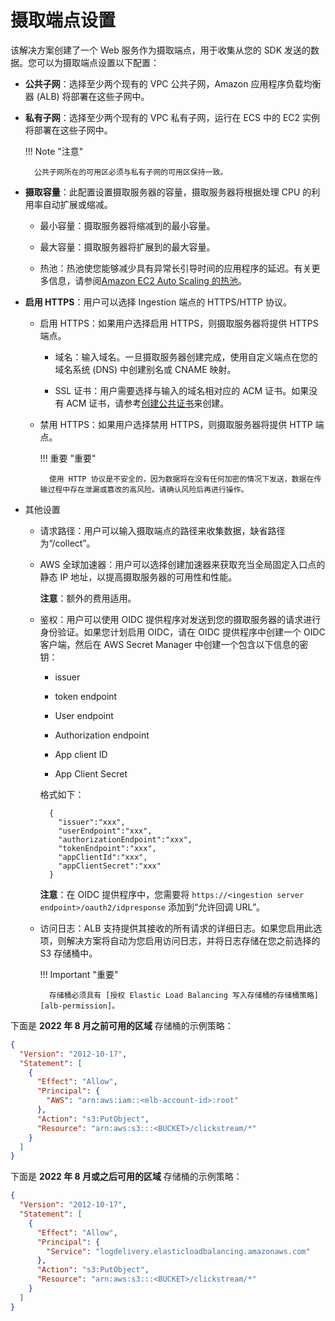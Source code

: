 # 摄取端点设置

该解决方案创建了一个 Web 服务作为摄取端点，用于收集从您的 SDK 发送的数据。您可以为摄取端点设置以下配置：

* **公共子网**：选择至少两个现有的 VPC 公共子网，Amazon 应用程序负载均衡器 (ALB) 将部署在这些子网中。

* **私有子网**：选择至少两个现有的 VPC 私有子网，运行在 ECS 中的 EC2 实例将部署在这些子网中。

    !!! Note "注意"

        公共子网所在的可用区必须与私有子网的可用区保持一致。

* **摄取容量**：此配置设置摄取服务器的容量，摄取服务器将根据处理 CPU 的利用率自动扩展或缩减。

    * 最小容量：摄取服务器将缩减到的最小容量。

    * 最大容量：摄取服务器将扩展到的最大容量。

    * 热池：热池使您能够减少具有异常长引导时间的应用程序的延迟。有关更多信息，请参阅[Amazon EC2 Auto Scaling 的热池](https://docs.aws.amazon.com/autoscaling/ec2/userguide/ec2-auto-scaling-warm-pools.html)。

* **启用 HTTPS**：用户可以选择 Ingestion 端点的 HTTPS/HTTP 协议。

    * 启用 HTTPS：如果用户选择启用 HTTPS，则摄取服务器将提供 HTTPS 端点。

        * 域名：输入域名。一旦摄取服务器创建完成，使用自定义端点在您的域名系统 (DNS) 中创建别名或 CNAME 映射。

        * SSL 证书：用户需要选择与输入的域名相对应的 ACM 证书。如果没有 ACM 证书，请参考[创建公共证书](https://docs.aws.amazon.com/acm/latest/userguide/gs-acm-request-public.html)来创建。

    * 禁用 HTTPS：如果用户选择禁用 HTTPS，则摄取服务器将提供 HTTP 端点。

        !!! 重要 "重要"

            使用 HTTP 协议是不安全的，因为数据将在没有任何加密的情况下发送，数据在传输过程中存在泄漏或篡改的高风险。请确认风险后再进行操作。

* 其他设置

    * 请求路径：用户可以输入摄取端点的路径来收集数据，缺省路径为“/collect”。

    * AWS 全球加速器：用户可以选择创建加速器来获取充当全局固定入口点的静态 IP 地址，以提高摄取服务器的可用性和性能。 

      **注意**：额外的费用适用。

    * 鉴权：用户可以使用 OIDC 提供程序对发送到您的摄取服务器的请求进行身份验证。如果您计划启用 OIDC，请在 OIDC 提供程序中创建一个 OIDC 客户端，然后在 AWS Secret Manager 中创建一个包含以下信息的密钥：

        * issuer

        * token endpoint

        * User endpoint

        * Authorization endpoint

        * App client ID

        * App Client Secret

        格式如下：
        ```
          {
            "issuer":"xxx",
            "userEndpoint":"xxx",
            "authorizationEndpoint":"xxx",
            "tokenEndpoint":"xxx",
            "appClientId":"xxx",
            "appClientSecret":"xxx"
          }
        ```
      **注意**：在 OIDC 提供程序中，您需要将 `https://<ingestion server endpoint>/oauth2/idpresponse` 添加到“允许回调 URL”。

    * 访问日志：ALB 支持提供其接收的所有请求的详细日志。如果您启用此选项，则解决方案将自动为您启用访问日志，并将日志存储在您之前选择的 S3 存储桶中。

        !!! Important "重要"

            存储桶必须具有 [授权 Elastic Load Balancing 写入存储桶的存储桶策略][alb-permission]。

下面是 **2022 年 8 月之前可用的区域** 存储桶的示例策略：

```json
{
  "Version": "2012-10-17",
  "Statement": [
    {
      "Effect": "Allow",
      "Principal": {
        "AWS": "arn:aws:iam::<elb-account-id>:root"
      },
      "Action": "s3:PutObject",
      "Resource": "arn:aws:s3:::<BUCKET>/clickstream/*"
    }
  ]
}
```

下面是 **2022 年 8 月或之后可用的区域** 存储桶的示例策略：

```json
{
  "Version": "2012-10-17",
  "Statement": [
    {
      "Effect": "Allow",
      "Principal": {
        "Service": "logdelivery.elasticloadbalancing.amazonaws.com"
      },
      "Action": "s3:PutObject",
      "Resource": "arn:aws:s3:::<BUCKET>/clickstream/*"
    }
  ]
}
```

[alb-permission]: https://docs.aws.amazon.com/elasticloadbalancing/latest/application/enable-access-logging.html
